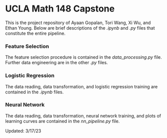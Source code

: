 # UCLA Math 148 Capstone
This is the project repository of Ayaan Gopalan, Tori Wang, Xi Wu, and Ethan Young. Below are brief descriptions of the _.ipynb_ and _.py_ files that constitute the entire pipeline.

### Feature Selection
The feature selection procedure is contained in the _data_processing.py_ file. Further data engineering are in the other _.py_ files.

### Logistic Regression
The data reading, data transformation, and logistic regression training are contained in the _.ipynb_ files.

### Neural Network
The data reading, data transformation, neural network training, and plots of learning curves are contained in the _nn_pipeline.py_ file.

Updated: 3/17/23
